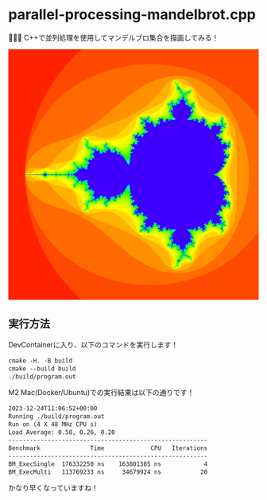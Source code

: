 # parallel-processing-mandelbrot.cpp

🤖🤖🤖 C++で並列処理を使用してマンデルブロ集合を描画してみる！  

![成果物](./docs/images/fruit.png)  

## 実行方法

DevContainerに入り、以下のコマンドを実行します！  

```shell
cmake -H. -B build
cmake --build build
./build/program.out
```

M2 Mac(Docker/Ubuntu)での実行結果は以下の通りです！  

```shell
2023-12-24T11:06:52+00:00
Running ./build/program.out
Run on (4 X 48 MHz CPU s)
Load Average: 0.58, 0.26, 0.20
--------------------------------------------------------
Benchmark              Time             CPU   Iterations
--------------------------------------------------------
BM_ExecSingle  176332250 ns    163801385 ns            4
BM_ExecMulti   113769233 ns     34679924 ns           20
```

かなり早くなっていますね！  
